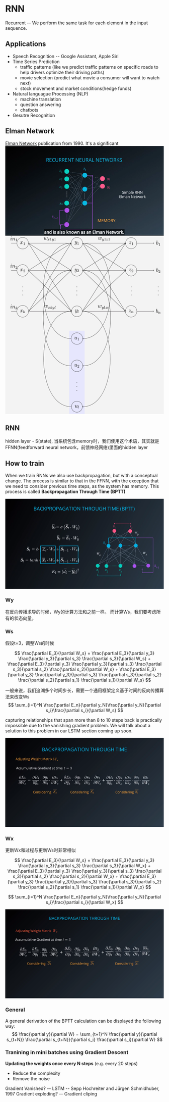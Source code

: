 # RNN
Recurrent -- We perform the same task for each element in the input sequence.

## Applications
* Speech Recognition -- Google Assistant, Apple Siri
* Time Series Prediction
    * traffic patterns (like we predict traffic patterns on specific roads to help drivers optimize their driving paths)
    * movie selection (predict what movie a consumer will want to watch next)
    * stock movement and market conditions(hedge funds)
* Natural languague Processing (NLP)
    * machine translation
    * question answering
    * chatbots
* Gesutre Recognition

## Elman Network
[Elman Network](http://onlinelibrary.wiley.com/doi/10.1207/s15516709cog1402_1/abstract) publication from 1990. It's a significant
![Elman Network](../assets2/elman.png)
![Elman Network](../assets2/elman2.png)

## RNN
hidden layer - S(state), 当系统包含memory时，我们使用这个术语，其实就是FFNN(feedforward neural network，前馈神经网络)里面的hidden layer

## How to train
When we train RNNs we also use backpropagation, but with a conceptual change. The process is similar to that in the FFNN, with the exception that we need to consider previous time steps, as the system has memory. This process is called **Backpropagation Through Time (BPTT)**

![BPTT](../assets2/BPTT.png)

### Wy
在反向传播求导的时候，Wy的计算方法和之前一样。
而计算Ws，我们要考虑所有的状态向量。

### Ws
假设t=3，调整Ws的时候

$$ \frac{\partial E_3}{\partial W_s} = \frac{\partial E_3}{\partial y_3} \frac{\partial y_3}{\partial s_3} \frac{\partial s_3}{\partial W_s} + \frac{\partial E_3}{\partial y_3} \frac{\partial y_3}{\partial s_3} \frac{\partial s_3}{\partial s_2} \frac{\partial s_2}{\partial W_s} + \frac{\partial E_3}{\partial y_3} \frac{\partial y_3}{\partial s_3} \frac{\partial s_3}{\partial s_2} \frac{\partial s_2}{\partial s_1} \frac{\partial s_1}{\partial W_s} $$

一般来说，我们追溯多个时间步长，需要一个通用框架定义基于时间的反向传播算法来改变Ws
$$ \sum_{i=1}^N \frac{\partial E_n}{\partial y_N}\frac{\partial y_N}{\partial s_i}\frac{\partial s_i}{\partial W_s} $$

capturing relationships that span more than 8 to 10 steps back is practically impossible due to the vanishing gradient problem. We will talk about a solution to this problem in our LSTM section coming up soon.

![BPTT Ws](../assets2/BPTT_Ws.png)

### Wx
更新Wx和过程与更新Ws时非常相似

$$ \frac{\partial E_3}{\partial W_s} = \frac{\partial E_3}{\partial y_3} \frac{\partial y_3}{\partial s_3} \frac{\partial s_3}{\partial W_x} + \frac{\partial E_3}{\partial y_3} \frac{\partial y_3}{\partial s_3} \frac{\partial s_3}{\partial s_2} \frac{\partial s_2}{\partial W_x} + \frac{\partial E_3}{\partial y_3} \frac{\partial y_3}{\partial s_3} \frac{\partial s_3}{\partial s_2} \frac{\partial s_2}{\partial s_1} \frac{\partial s_1}{\partial W_x} $$

$$ \sum_{i=1}^N \frac{\partial E_n}{\partial y_N}\frac{\partial y_N}{\partial s_i}\frac{\partial s_i}{\partial W_x} $$

![BPTT Wx](../assets2/BPTT_Wx.png)

### General
A general derivation of the BPTT calculation can be displayed the following way:
$$ \frac{\partial y}{\partial W} = \sum_{t+1}^N \frac{\partial y}{\partial s_{t+N}} \frac{\partial s_{t+N}}{\partial s_i} \frac{\partial s_i}{\partial W} $$

### Tranining in mini batches using Gradient Descent
**Updating the weights once every N steps** (e.g. every 20 steps)
* Reduce the complexity
* Remove the noise

Gradient Vanished? -- LSTM -- Sepp Hochreiter and Jürgen Schmidhuber, 1997
Gradient exploding? -- Gradient cliping
